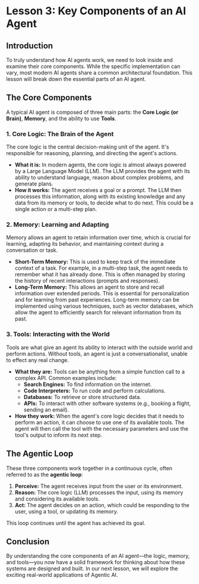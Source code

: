 # Lesson 3: Key Components of an AI Agent

## Introduction

To truly understand how AI agents work, we need to look inside and examine their core components. While the specific implementation can vary, most modern AI agents share a common architectural foundation. This lesson will break down the essential parts of an AI agent.

## The Core Components

A typical AI agent is composed of three main parts: the **Core Logic (or Brain)**, **Memory**, and the ability to use **Tools**.

### 1. Core Logic: The Brain of the Agent

The core logic is the central decision-making unit of the agent. It's responsible for reasoning, planning, and directing the agent's actions.

*   **What it is:** In modern agents, the core logic is almost always powered by a Large Language Model (LLM). The LLM provides the agent with its ability to understand language, reason about complex problems, and generate plans.
*   **How it works:** The agent receives a goal or a prompt. The LLM then processes this information, along with its existing knowledge and any data from its memory or tools, to decide what to do next. This could be a single action or a multi-step plan.

### 2. Memory: Learning and Adapting

Memory allows an agent to retain information over time, which is crucial for learning, adapting its behavior, and maintaining context during a conversation or task.

*   **Short-Term Memory:** This is used to keep track of the immediate context of a task. For example, in a multi-step task, the agent needs to remember what it has already done. This is often managed by storing the history of recent interactions (prompts and responses).
*   **Long-Term Memory:** This allows an agent to store and recall information over extended periods. This is essential for personalization and for learning from past experiences. Long-term memory can be implemented using various techniques, such as vector databases, which allow the agent to efficiently search for relevant information from its past.

### 3. Tools: Interacting with the World

Tools are what give an agent its ability to interact with the outside world and perform actions. Without tools, an agent is just a conversationalist, unable to effect any real change.

*   **What they are:** Tools can be anything from a simple function call to a complex API. Common examples include:
    *   **Search Engines:** To find information on the internet.
    *   **Code Interpreters:** To run code and perform calculations.
    *   **Databases:** To retrieve or store structured data.
    *   **APIs:** To interact with other software systems (e.g., booking a flight, sending an email).
*   **How they work:** When the agent's core logic decides that it needs to perform an action, it can choose to use one of its available tools. The agent will then call the tool with the necessary parameters and use the tool's output to inform its next step.

## The Agentic Loop

These three components work together in a continuous cycle, often referred to as the **agentic loop**:

1.  **Perceive:** The agent receives input from the user or its environment.
2.  **Reason:** The core logic (LLM) processes the input, using its memory and considering its available tools.
3.  **Act:** The agent decides on an action, which could be responding to the user, using a tool, or updating its memory.

This loop continues until the agent has achieved its goal.

## Conclusion

By understanding the core components of an AI agent—the logic, memory, and tools—you now have a solid framework for thinking about how these systems are designed and built. In our next lesson, we will explore the exciting real-world applications of Agentic AI.
